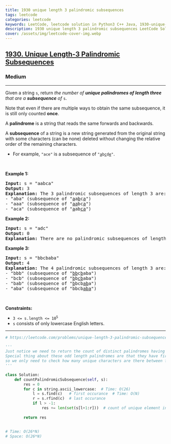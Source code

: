 ```yaml
---
title: 1930 unique length 3 palindromic subsequences
tags: leetcode
categories: leetcode
keywords: LeetCode, leetcode solution in Python3 C++ Java, 1930-unique-length-3-palindromic-subsequences solution
description: 1930 unique length 3 palindromic subsequences LeetCode Solution Explained
cover: /assets/img/leetcode-cover-img.webp
---
```



<h2><a href="https://leetcode.com/problems/unique-length-3-palindromic-subsequences/">1930. Unique Length-3 Palindromic Subsequences</a></h2><h3>Medium</h3><hr><div><p>Given a string <code>s</code>, return <em>the number of <strong>unique palindromes of length three</strong> that are a <strong>subsequence</strong> of </em><code>s</code>.</p>

<p>Note that even if there are multiple ways to obtain the same subsequence, it is still only counted <strong>once</strong>.</p>

<p>A <strong>palindrome</strong> is a string that reads the same forwards and backwards.</p>

<p>A <strong>subsequence</strong> of a string is a new string generated from the original string with some characters (can be none) deleted without changing the relative order of the remaining characters.</p>

<ul>
	<li>For example, <code>"ace"</code> is a subsequence of <code>"<u>a</u>b<u>c</u>d<u>e</u>"</code>.</li>
</ul>

<p>&nbsp;</p>
<p><strong class="example">Example 1:</strong></p>

<pre><strong>Input:</strong> s = "aabca"
<strong>Output:</strong> 3
<strong>Explanation:</strong> The 3 palindromic subsequences of length 3 are:
- "aba" (subsequence of "<u>a</u>a<u>b</u>c<u>a</u>")
- "aaa" (subsequence of "<u>aa</u>bc<u>a</u>")
- "aca" (subsequence of "<u>a</u>ab<u>ca</u>")
</pre>

<p><strong class="example">Example 2:</strong></p>

<pre><strong>Input:</strong> s = "adc"
<strong>Output:</strong> 0
<strong>Explanation:</strong> There are no palindromic subsequences of length 3 in "adc".
</pre>

<p><strong class="example">Example 3:</strong></p>

<pre><strong>Input:</strong> s = "bbcbaba"
<strong>Output:</strong> 4
<strong>Explanation:</strong> The 4 palindromic subsequences of length 3 are:
- "bbb" (subsequence of "<u>bb</u>c<u>b</u>aba")
- "bcb" (subsequence of "<u>b</u>b<u>cb</u>aba")
- "bab" (subsequence of "<u>b</u>bcb<u>ab</u>a")
- "aba" (subsequence of "bbcb<u>aba</u>")
</pre>

<p>&nbsp;</p>
<p><strong>Constraints:</strong></p>

<ul>
	<li><code>3 &lt;= s.length &lt;= 10<sup>5</sup></code></li>
	<li><code>s</code> consists of only lowercase English letters.</li>
</ul>
</div>

---




```python
# https://leetcode.com/problems/unique-length-3-palindromic-subsequences/

'''
Just notice we need to return the count of distinct palindromes having length 3(point to be noticed).
Special thing about these odd length palindromes are that they have first and last character same 
so we only need to check how many unique characters are there between first and last character(this can be done using set)
'''

class Solution:
    def countPalindromicSubsequence(self, s):
        res = 0
        for c in string.ascii_lowercase:  # Time: O(26)
            l = s.find(c)   # first occurance  # Time: O(N)
            r = s.rfind(c)  # last occurance
            if l > -1:
                res += len(set(s[l+1:r]))  # count of unique element in middle
        
        return res
      
      
# Time: O(26*N)
# Space: O(26*N)


```
